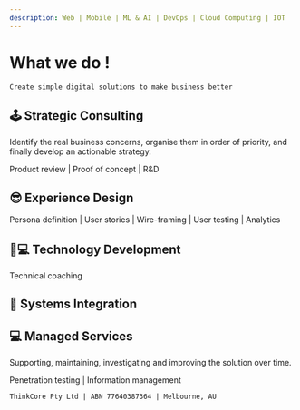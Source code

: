 ```yaml
---
description: Web | Mobile | ML & AI | DevOps | Cloud Computing | IOT
---
```


# What we do !

`Create simple digital solutions to make business better`

## 🕹 Strategic Consulting

Identify the real business concerns, organise them in order of priority, and finally develop an actionable strategy.

Product review \| Proof of concept \| R&D

## 😎 Experience Design

Persona definition \| User stories \| Wire-framing \| User testing \| Analytics 

## 👩💻 Technology Development

Technical coaching

## 🔌 Systems Integration

## 💻 Managed Services

Supporting, maintaining, investigating and improving the solution over time.

Penetration testing \| Information management 

`ThinkCore Pty Ltd | ABN 77640387364 | Melbourne, AU`

